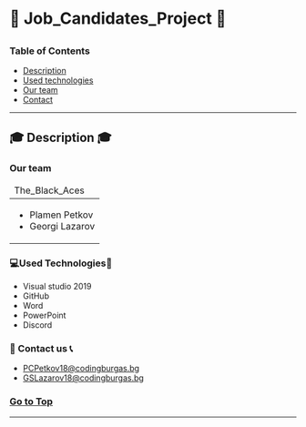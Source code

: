 # :man: Job_Candidates_Project :man:
<a Job_Candidates_Project="#dinpanel"></a>
---
### Table of Contents
- [Description](#description)
- [Used technologies](#used-technologies)
- [Our team](#our-team)
- [Contact](#contact-us)

---

## :mortar_board: Description :mortar_board:
### Our team
<table>
  <thead>
    <tr>
      <td align="left">
      The_Black_Aces
      </td>
    </tr>
  </thead>
  <tbody>
    <tr>
      <td>
        <ul>
          <li>Plamen Petkov</li>
          <li>Georgi Lazarov</li>
        </ul>
      </td>
    </tr>
  </tbody>
</table>

### :computer:Used Technologies:iphone:

- Visual studio 2019
- GitHub
- Word
- PowerPoint
- Discord


### :email: Contact us :telephone_receiver:
- PCPetkov18@codingburgas.bg
- GSLazarov18@codingburgas.bg



### [Go to Top](#dinpanel)
---
